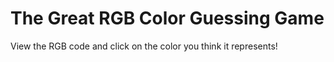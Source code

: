 # The Great RGB Color Guessing Game

View the RGB code and click on the color you think it represents!